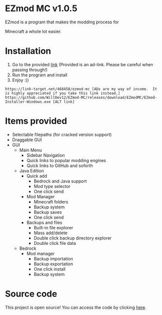 # EZmod MC v1.0.5

EZmod is a program that makes the modding process for

Minecraft a whole lot easier.

# Installation

1. Go to the provided [link](https://link-target.net/468458/ezmod-mc) (Provided is an ad-link.  Please be careful when passing through!)
2. Run the program and install
3. Enjoy :))
```
https://link-target.net/468458/ezmod-mc [ADs are my way of income.  It is highly appreciated if you take this link instead.]
https://github.com/WillDev12/EZmod-MC/releases/download/EZmodMC/EZmod-Installer-Windows.exe [ALT link]
```

# Items provided

*  Selectable filepaths (for cracked version support)
*  Draggable GUI
*  GUI
    *  Main Menu
        *  Sidebar Navigation
        *  Quick links to popular modding engines
        *  Quick links to GitHub and soforth
    *  Java Edition
        *  Quick add
            *  Bedrock and Java support
            *  Mod type selector
            *  One click send
        *  Mod Manager
            *  Minecraft folders
            *  Backup system
            *  Backup saves
            *  One click send
        *  Backups and files
            *  Built-in file explorer
            *  Mass add/delete
            *  Double click backup directory explorer
            *  Double click file data
    *  Bedrock
        *  Mod manager
            *  Backup importation
            *  Backup exportation
            *  One click install
            *  Backup system
            
# Source code

This project is open source!  You can access the code by clicking [here](https://github.com/WillDev12/EZmod-MC/archive/refs/tags/EZmodMC.zip).
